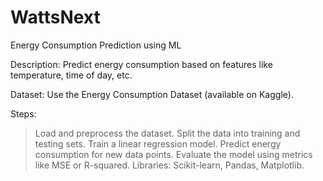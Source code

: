 # WattsNext
Energy Consumption Prediction using ML

Description: Predict energy consumption based on features like temperature, time of day, etc.

Dataset: Use the Energy Consumption Dataset (available on Kaggle).

Steps:

> Load and preprocess the dataset.
> Split the data into training and testing sets.
> Train a linear regression model.
> Predict energy consumption for new data points.
> Evaluate the model using metrics like MSE or R-squared.
> Libraries: Scikit-learn, Pandas, Matplotlib.

